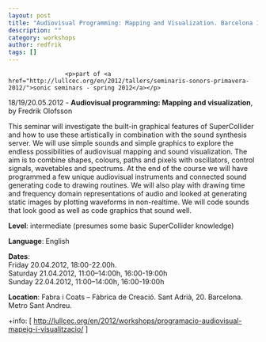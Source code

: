 ```yaml
---
layout: post
title: "Audiovisual Programming: Mapping and Visualization. Barcelona 18/19/20.05.2012"
description: ""
category: workshops
author: redfrik
tags: []
---
```

				
					<p>part of <a href="http://lullcec.org/en/2012/tallers/seminaris-sonors-primavera-2012/">sonic seminars - spring 2012</a></p>
<p>18/19/20.05.2012 - <strong>Audiovisual programming: Mapping and visualization</strong>, by Fredrik Olofsson</p>
<p>This seminar will investigate the built-in graphical features of SuperCollider and how to use these artistically in combination with the sound synthesis server. We will use simple sounds and simple graphics to explore the endless possibilities of audiovisual mapping and sound visualization. The aim is to combine shapes, colours, paths and pixels with oscillators, control signals, wavetables and spectrums. At the end of the course we will have programmed a few unique audiovisual instruments and connected sound generating code to drawing routines. We will also play with drawing time and frequency domain representations of audio and looked at generating static images by plotting waveforms in non-realtime. We will code sounds that look good as well as code graphics that sound well.</p>
<p><strong>Level</strong>: intermediate (presumes some basic SuperCollider knowledge)</p>
<p><strong>Language</strong>: English</p>
<p><strong>Dates</strong>:<br />
Friday 20.04.2012, 18:00-22.00h.<br />
Saturday 21.04.2012, 11:00–14:00h, 16:00-19:00h<br />
Sunday 22.04.2012, 11:00–14:00h, 16:00-19:00h</p>
<p><strong>Location</strong>: Fabra i Coats – Fàbrica de Creació. Sant Adrià, 20. Barcelona. Metro Sant Andreu.</p>
<p>+info: [ <a href="http://lullcec.org/en/2012/workshops/programacio-audiovisual-mapeig-i-visualitzacio/">http://lullcec.org/en/2012/workshops/programacio-audiovisual-mapeig-i-visualitzacio/</a> ]</p>

